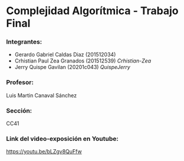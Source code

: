 # Complejidad Algorítmica - Trabajo Final 

### Integrantes:

- Gerardo Gabriel Caldas Diaz (201512034)
- Crhistian Paul Zea Granados (201512539) *Crhistian-Zea*
- Jerry Quispe Gavilan (20201c043) *QuispeJerry*

### Profesor:
Luis Martin Canaval Sánchez

### Sección:
CC41

### Link del video-exposición en Youtube:
https://youtu.be/bLZgv8QuFfw
